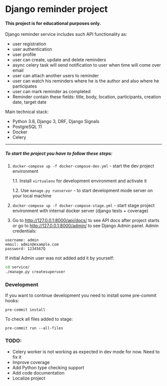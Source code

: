 # Django reminder project

#### This project is for educational purposes only.

Django reminder service includes such API functionality as:
- user registration
- user authentication
- user profile
- user can create, update and delete reminders
- async celery task will send notification to user when time will come over email
- user can attach another users to reminder
- user can watch his reminders where he is the author and also where he participates
- user can mark reminder as completed
- Reminder contain these fields: title, body, location, participants, creation date, target date

Main technical stack:
- Python 3.8, Django 3, DRF, Django Signals
- PostgreSQL 11
- Docker
- Celery

---

##### To start the project you have to follow these steps:

1. `docker-compose up -f docker-compose-dev.yml` - start the dev project environment

    1.1. Install `virtualenv` for development environment and activate it

    1.2. Use `manage.py runserver` - to start development mode server on your local machine

2. `docker-compose up -f docker-compose-stage.yml` - start stage project environment with internal docker server (django tests + coverage)

3. Go to http://127.0.0.1:8000/api/docs/ to see API docs after project starts or go to http://127.0.0.1:8000/admin/ to see Django Admin panel. Admin credentials: 
```
username: admin
email: admin@example.com
password: 1234567Q
```

If initial Admin user was not added add it by yourself:
```bash
cd service/
./manage.py createsuperuser
```

### Development

If you want to continue development you need to install some pre-commit hooks:

```pre-commit install```

To check all files added to stage:

```pre-commit run --all-files```

### TODO:

- Celery worker is not working as expected in dev mode for now. Need to fix it
- Improve coverage
- Add Python type checking support
- Add code documentation
- Localize project
